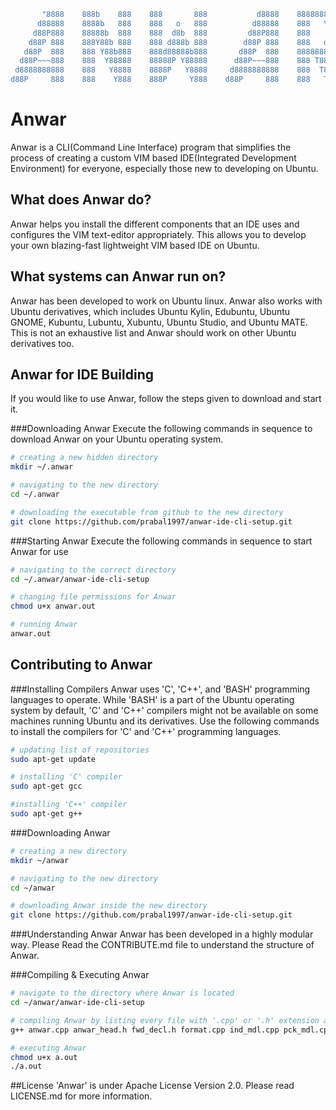 ```sh 
       "8888    888b    888    888       888           d8888    8888888b.  
      d88888    8888b   888    888   o   888          d88888    888   Y88b 
     d88P888    88888b  888    888  d8b  888         d88P888    888    888 
    d88P 888    888Y88b 888    888 d888b 888        d88P 888    888   d88P 
   d88P  888    888 Y88b888    888d88888b888       d88P  888    8888888P8  
  d88P~~~888    888  Y88888    88888P Y88888      d88P~~~888    888 T88b   
 d8888888888    888   Y8888    8888P   Y8888     d8888888888    888  T88b  
d88P     888    888    Y888    888P     Y888    d88P     888    888   T88b
```
# Anwar
Anwar is a CLI(Command Line Interface) program that simplifies the process of creating a custom VIM based IDE(Integrated Development Environment) for everyone, especially those new to developing on Ubuntu.

## What does Anwar do?
Anwar helps you install the different components that an IDE uses and configures the VIM text-editor appropriately. This allows you to develop your own blazing-fast lightweight VIM based IDE on Ubuntu.

## What systems can Anwar run on?
Anwar has been developed to work on Ubuntu linux. Anwar also works with Ubuntu derivatives, which includes Ubuntu Kylin, Edubuntu, Ubuntu GNOME, Kubuntu, Lubuntu, Xubuntu, Ubuntu Studio, and Ubuntu MATE.
This is not an exhaustive list and Anwar should work on other Ubuntu derivatives too.

## Anwar for IDE Building
If you would like to use Anwar, follow the steps given to download and start it.

###Downloading Anwar
Execute the following commands in sequence to download Anwar on your Ubuntu operating system.
```sh
# creating a new hidden directory
mkdir ~/.anwar

# navigating to the new directory
cd ~/.anwar

# downloading the executable from github to the new directory
git clone https://github.com/prabal1997/anwar-ide-cli-setup.git
```

###Starting Anwar
Execute the following commands in sequence to start Anwar for use
```sh
# navigating to the correct directory
cd ~/.anwar/anwar-ide-cli-setup

# changing file permissions for Anwar
chmod u+x anwar.out

# running Anwar
anwar.out
```

## Contributing to Anwar

###Installing Compilers
Anwar uses 'C', 'C++', and 'BASH' programming languages to operate. While 'BASH' is a part of the Ubuntu operating system by default, 'C' and 'C++' compilers might not be available on some machines running Ubuntu and its derivatives. Use the following commands to install the compilers for 'C' and 'C++' programming languages.
```sh
# updating list of repositories
sudo apt-get update

# installing 'C' compiler
sudo apt-get gcc

#installing 'C++' compiler
sudo apt-get g++
```

###Downloading Anwar
```sh
# creating a new directory
mkdir ~/anwar

# navigating to the new directory
cd ~/anwar

# downloading Anwar inside the new directory
git clone https://github.com/prabal1997/anwar-ide-cli-setup.git
```

###Understanding Anwar
Anwar has been developed in a highly modular way. Please Read the CONTRIBUTE.md file to understand the structure of Anwar.

###Compiling & Executing Anwar
```sh
# navigate to the directory where Anwar is located
cd ~/anwar/anwar-ide-cli-setup

# compiling Anwar by listing every file with '.cpp' or '.h' extension after 'g++'
g++ anwar.cpp anwar_head.h fwd_decl.h format.cpp ind_mdl.cpp pck_mdl.cpp 

# executing Anwar
chmod u+x a.out
./a.out
```

##License
'Anwar' is under Apache License Version 2.0. Please read LICENSE.md for more information.
